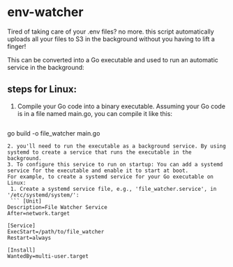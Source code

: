 # env-watcher

Tired of taking care of your .env files? no more. this script automatically uploads all your files to S3 in the background without you having to lift a finger!


This can be converted into a Go executable and used to run an automatic service in the background:
## steps for Linux:

1. Compile your Go code into a binary executable. Assuming your Go code is in a file named main.go, you can compile it like this:
   ```
  go build -o file_watcher main.go
   ```
2. you'll need to run the executable as a background service. By using systemd to create a service that runs the executable in the background.
3. To configure this service to run on startup: You can add a systemd service for the executable and enable it to start at boot.
   For example, to create a systemd service for your Go executable on Linux:
    1. Create a systemd service file, e.g., 'file_watcher.service', in '/etc/systemd/system/':
    ``` [Unit]
Description=File Watcher Service
After=network.target

[Service]
ExecStart=/path/to/file_watcher
Restart=always

[Install]
WantedBy=multi-user.target
```
